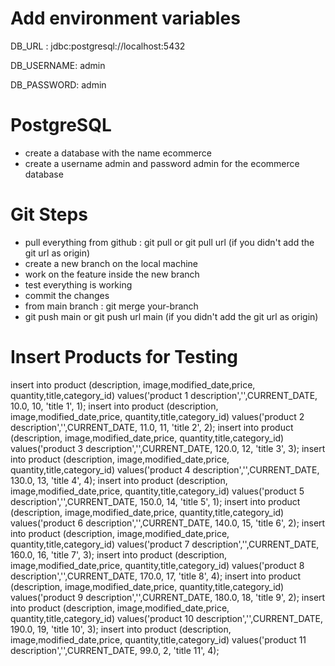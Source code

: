 # Add environment variables

DB_URL : jdbc:postgresql://localhost:5432

DB_USERNAME: admin

DB_PASSWORD: admin

# PostgreSQL

- create a database with the name ecommerce
- create a username admin and password admin for the ecommerce database

# Git Steps

- pull everything from github : git pull or git pull url (if you didn't add the git url as origin)
- create a new branch on the local machine
- work on the feature inside the new branch
- test everything is working
- commit the changes
- from main branch : git merge your-branch
- git push  main or git push url main (if you didn't add the git url as origin)

# Insert Products for Testing

insert into product (description, image,modified_date,price, quantity,title,category_id) values('product 1 description','',CURRENT_DATE, 10.0, 10, 'title 1', 1);
insert into product (description, image,modified_date,price, quantity,title,category_id) values('product 2 description','',CURRENT_DATE, 11.0, 11, 'title 2', 2);
insert into product (description, image,modified_date,price, quantity,title,category_id) values('product 3 description','',CURRENT_DATE, 120.0, 12, 'title 3', 3);
insert into product (description, image,modified_date,price, quantity,title,category_id) values('product 4 description','',CURRENT_DATE, 130.0, 13, 'title 4', 4);
insert into product (description, image,modified_date,price, quantity,title,category_id) values('product 5 description','',CURRENT_DATE, 150.0, 14, 'title 5', 1);
insert into product (description, image,modified_date,price, quantity,title,category_id) values('product 6 description','',CURRENT_DATE, 140.0, 15, 'title 6', 2);
insert into product (description, image,modified_date,price, quantity,title,category_id) values('product 7 description','',CURRENT_DATE, 160.0, 16, 'title 7', 3);
insert into product (description, image,modified_date,price, quantity,title,category_id) values('product 8 description','',CURRENT_DATE, 170.0, 17, 'title 8', 4);
insert into product (description, image,modified_date,price, quantity,title,category_id) values('product 9 description','',CURRENT_DATE, 180.0, 18, 'title 9', 2);
insert into product (description, image,modified_date,price, quantity,title,category_id) values('product 10 description','',CURRENT_DATE, 190.0, 19, 'title 10', 3);
insert into product (description, image,modified_date,price, quantity,title,category_id) values('product 11 description','',CURRENT_DATE, 99.0, 2, 'title 11', 4);
